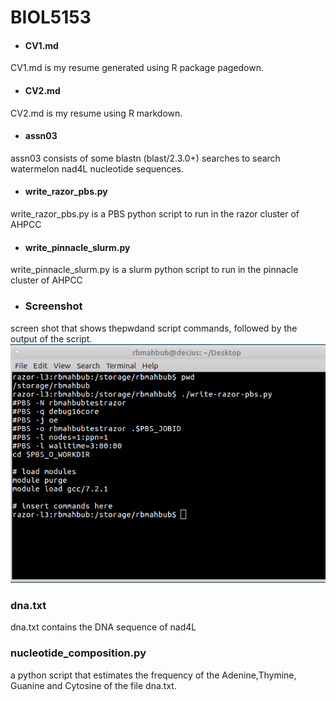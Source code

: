 # BIOL5153
- #### CV1.md
CV1.md is my resume generated using R package pagedown. <br>

- #### CV2.md
CV2.md is my resume using R markdown. <br>

- #### assn03
assn03 consists of some blastn (blast/2.3.0+) searches to search watermelon nad4L nucleotide sequences. <br>

- #### write_razor_pbs.py
write_razor_pbs.py is a PBS python script to run in the razor cluster of AHPCC <br>

- #### write_pinnacle_slurm.py
write_pinnacle_slurm.py is a slurm python script to run in the pinnacle cluster of AHPCC <br>
- ###  Screenshot
screen shot that shows thepwdand script commands, followed by the output of the script.
![](image.PNG)


### dna.txt
dna.txt contains the DNA sequence of nad4L

### nucleotide_composition.py
a python script that estimates the frequency of the Adenine,Thymine, Guanine and Cytosine  of the file dna.txt. 
